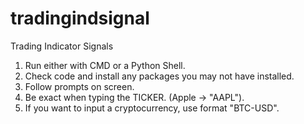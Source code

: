 # tradingindsignal
Trading Indicator Signals

1. Run either with CMD or a Python Shell.
2. Check code and install any packages you may not have installed.
3. Follow prompts on screen.
4. Be exact when typing the TICKER. (Apple -> "AAPL").
5. If you want to input a cryptocurrency, use format "BTC-USD".
